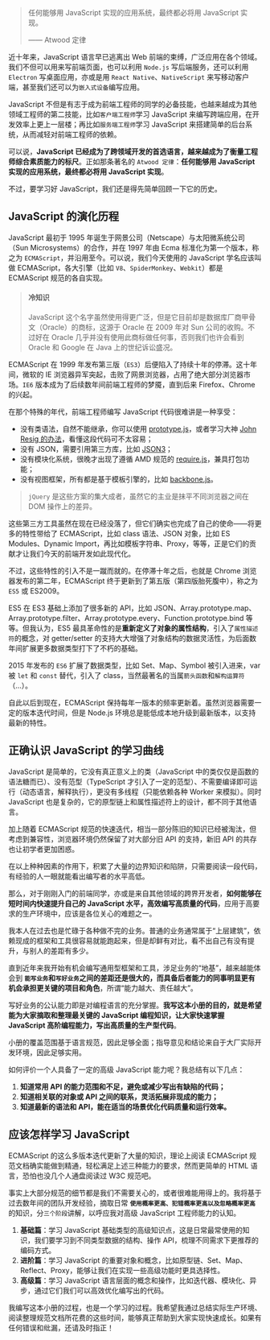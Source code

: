 > 任何能够用 JavaScript 实现的应用系统，最终都必将用 JavaScript 实现。
> 
> —— Atwood 定律

近十年来，JavaScript 语言早已逃离出 Web 前端的束缚，广泛应用在各个领域。我们不但可以用来写前端页面，也可以利用 `Node.js` 写后端服务，还可以利用 `Electron` 写桌面应用，亦或是用 `React Native`、`NativeScript` 来写移动客户端，甚至我们还可以为`嵌入式设备`编写应用。

JavaScript 不但是有志于成为前端工程师的同学的必备技能，也越来越成为其他领域工程师的第二技能，比如`客户端工程师`学习 JavaScript 来编写跨端应用，在开发效率上更上一层楼；再比如`服务端工程师`学习 JavaScript 来搭建简单的后台系统，从而减轻对前端工程师的依赖。

可以说，**JavaScript 已经成为了跨领域开发的首选语言，越来越成为了衡量工程师综合素质能力的标尺**。正如那条著名的 `Atwood 定律`：**任何能够用 JavaScript 实现的应用系统，最终都必将用 JavaScript 实现**。

不过，要学习好 JavaScript，我们还是得先简单回顾一下它的历史。



## JavaScript 的演化历程

JavaScript 最初于 1995 年诞生于网景公司（Netscape）与太阳微系统公司（Sun Microsystems）的合作，并在 1997 年由 Ecma 标准化为第一个版本，称之为 `ECMAScript`，并沿用至今。可以说，我们今天使用的 JavaScript 学名应该叫做 ECMAScript，各大引擎（比如 `V8`、`SpiderMonkey`、`Webkit`）都是 ECMAScript 规范的各自实现。

> #### 冷知识
> JavaScript 这个名字虽然使用得更广泛，但是它目前却是数据库厂商甲骨文（Oracle）的商标，这源于 Oracle 在 2009 年对 Sun 公司的收购。不过好在 Oracle 几乎并没有使用此商标做任何事，否则我们也许会看到 Oracle 和 Google 在 Java 上的世纪诉讼盛况。

ECMAScript 在 1999 年发布第三版（`ES3`）后便陷入了持续十年的停滞。这十年间，微软的 IE 浏览器异军突起，击败了网景浏览器，占用了绝大部分浏览器市场。`IE6` 版本成为了后续数年间前端工程师的梦魇，直到后来 Firefox、Chrome 的兴起。

在那个特殊的年代，前端工程师编写 JavaScript 代码很难讲是一种享受：

+ 没有类语法，自然不能继承，你可以使用 [prototype.js](http://prototypejs.org/)，或者学习大神 [John Resig 的办法](https://johnresig.com/blog/simple-javascript-inheritance/)，看懂这段代码可不太容易；
+ 没有 JSON，需要引用第三方库，比如 [JSON3](https://bestiejs.github.io/json3/)；
+ 没有模块化系统，很晚才出现了遵循 AMD 规范的 [require.js](https://requirejs.org/)，兼具打包功能；
+ 没有视图框架，所有都是基于模板引擎的，比如 [backbone.js](https://backbonejs.org/)。

> `jQuery` 是这些方案的集大成者，虽然它的主业是抹平不同浏览器之间在 DOM 操作上的差异。

这些第三方工具虽然在现在已经没落了，但它们确实也完成了自己的使命——将更多的特性带给了 ECMAScript，比如 class 语法、JSON 对象，比如 ES Modules、Dynamic Import，再比如模板字符串、Proxy，等等，正是它们的贡献才让我们今天的前端开发如此现代化。

不过，这些特性的引入不是一蹴而就的。在停滞十年之后，也就是 Chrome 浏览器发布的第二年，ECMAScript 终于更新到了第五版（第四版胎死腹中），称之为 `ES5` 或 ES2009。

ES5 在 ES3 基础上添加了很多新的 API，比如 JSON、Array.prototype.map、Array.prototype.filter、Array.prototype.every、Function.prototype.bind 等等。但我认为，ES5 最具革命性的是**重新定义了对象的属性结构**，引入了`属性描述符`的概念，对 getter/setter 的支持大大增强了对象结构的数据灵活性，为后面数年间扩展更多数据类型打下了不朽的基础。

2015 年发布的 `ES6` 扩展了数据类型，比如 Set、Map、Symbol 被引入进来，var 被 `let` 和 `const` 替代，引入了 class，当然最著名的当属`箭头函数`和`解构运算符`（...）。

自此以后到现在，ECMAScript 保持每年一版本的频率更新着。虽然浏览器需要一定的版本迭代时间，但是 Node.js 环境总是能低成本地升级到最新版本，以支持最新的特性。



## 正确认识 JavaScript 的学习曲线

JavaScript 是简单的，它没有真正意义上的类（JavaScript 中的类仅仅是函数的语法糖而已）、没有范型（TypeScript 才引入了一定的范型）、不需要编译即可运行（动态语言，解释执行），更没有多线程（只能依赖各种 Worker 来模拟）。同时 JavaScript 也是复杂的，它的原型链上和属性描述符上的设计，都不同于其他语言。

加上随着 ECMAScript 规范的快速迭代，相当一部分陈旧的知识已经被淘汰，但考虑到兼容性，浏览器环境仍然保留了对大部分旧 API 的支持，新旧 API 的共存也让初学者更加困惑。

在以上种种因素的作用下，积累了大量的边界知识和陷阱，只需要阅读一段代码，有经验的人一眼就能看出编写者的水平高低。

那么，对于刚刚入门的前端同学，亦或是来自其他领域的跨界开发者，**如何能够在短时间内快速提升自己的 JavaScript 水平，高效编写高质量的代码**，应用于高要求的生产环境中，应该是各位关心的难题之一。

我本人在过去也是忙碌于各种做不完的业务。普通的业务通常属于“上层建筑”，依赖现成的框架和工具很容易就能跑起来，但是却鲜有对比，看不出自己有没有提升，与别人的差距有多少。

直到近年来我开始有机会编写通用型框架和工具，涉足业务的“地基”，越来越能体会到 **`能写业务`和`写好业务`之间的差距还是很大的，而具备后者能力的同事明显更有机会承担更关键的项目和角色**，所谓“能力越大、责任越大”。

写好业务的公认能力即是对编程语言的充分掌握。**我写这本小册的目的，就是希望能为大家摘取和整理最关键的 JavaScript 编程知识，让大家快速掌握 JavaScript 高阶编程能力，写出高质量的生产型代码**。

小册的覆盖范围基于语言规范，因此足够全面；指导意见和结论来自于大厂实际开发环境，因此足够实用。

如何评价一个人具备了一定的高级 JavaScript 能力呢？我总结有以下几点：

1. **知道常用 API 的能力范围和不足，避免或减少写出有缺陷的代码；**
2. **知道相关联的对象或 API 之间的联系，灵活拓展非现成的能力；**
3. **知道最新的语法和 API，能在适当的场景优化代码质量和运行效率。**



## 应该怎样学习 JavaScript

ECMAScript 的这么多版本迭代更新了大量的知识，理论上阅读 ECMAScript 规范文档确实能做到精通，轻松满足上述三种能力的要求，然而更简单的 HTML 语言，恐怕也没几个人通盘阅读过 W3C 规范吧。

事实上大部分规范的细节都是我们不需要关心的，或者很难能用得上的。我将基于过去数年间的团队开发经验，摘取日常 **`使用概率更高、犯错概率更高以及忽略概率更高`** 的知识，分`三个阶段`讲解，以呼应我对高级 JavaScript 工程师能力的认知。

1. **基础篇**：学习 JavaScript 基础类型的高级知识点，这是日常最常使用的知识，我们要学习到不同类型数据的结构、操作 API，梳理不同需求下更推荐的编码方式。
2. **进阶篇**：学习 JavaScript 的重要对象和概念，比如原型链、Set、Map、Reflect、Proxy，能够让我们在实现一些高级功能时更具选择性。
3. **高级篇**：学习 JavaScript 语言层面的概念和操作，比如迭代器、模块化、异步，通过它们我们可以高效优化编写出的代码。


我编写这本小册的过程，也是一个学习的过程。我希望我通过总结实际生产环境、阅读整理规范文档所花费的这些时间，能够真正帮助到大家实现快速成长。如果有任何错误和纰漏，还请及时指正！